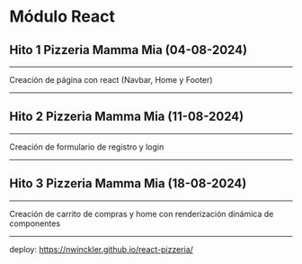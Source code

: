 # Módulo React

## Hito 1 Pizzeria Mamma Mia (04-08-2024)
***
Creación de página con react (Navbar, Home y Footer)
***

## Hito 2 Pizzeria Mamma Mia (11-08-2024)
***
Creación de formulario de registro y login
***

## Hito 3 Pizzeria Mamma Mia (18-08-2024)
***
Creación de carrito de compras y home con renderización dinámica de componentes
***


deploy: https://nwinckler.github.io/react-pizzeria/
